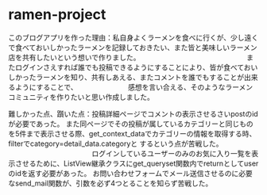 # ramen-project
このブログアプリを作った理由：私自身よくラーメンを食べに行くが、少し遠くで食べておいしかったラーメンを記録しておきたい、また皆と美味しいラーメン店を共有したいという想いで作りました。
　　　　　　　　　　　　　　　またログインさえすれば誰でも投稿できるようにすることにより、皆が食べておいしかったラーメンを知り、共有しあえる、またコメントを誰でもすることが出来るようにすることで、
               　　　　　　　感想を言い合える、そのようなラーメンコミュニティを作りたいと思い作成しました。
                      
                      
難しかった点、躓いた点：投稿詳細ページでコメントの表示させるさいpostのidが必要であった。
                      また同ページでその投稿が属しているカテゴリーと同じものを5件まで表示させる際、get_context_dataでカテゴリーの情報を取得する時、filterでcategory=detail_data.categoryと
                      するという点が苦戦した。
　　　　　　　　　　　　ログインしているユーザーのみのお気に入り一覧を表示させるために、ListView継承クラスにget_queryset関数内でreturnとしてuserのidを返す必要があった。
                      お問い合わせフォームでメール送信させるのに必要なsend_mail関数が、引数を必ず4つとることを知らず苦戦した。
            　　　　　
